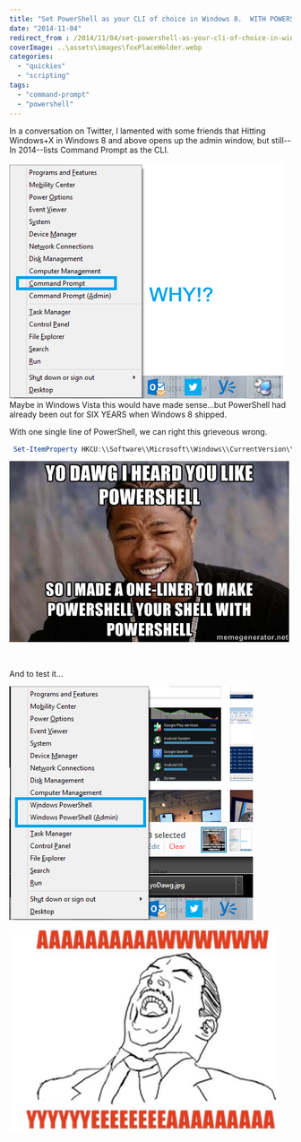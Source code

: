 ```yaml
---
title: "Set PowerShell as your CLI of choice in Windows 8.  WITH POWERSHELL"
date: "2014-11-04"
redirect_from : /2014/11/04/set-powershell-as-your-cli-of-choice-in-windows-8-with-powershell
coverImage: ..\assets\images\foxPlaceHolder.webp
categories: 
  - "quickies"
  - "scripting"
tags: 
  - "command-prompt"
  - "powershell"
---
```


In a conversation on Twitter, I lamented with some friends that Hitting Windows+X in Windows 8 and above opens up the admin window, but still--In 2014--lists Command Prompt as the CLI.

![PowerShellWPowerShell](../assets/images/2014/11/images/powershellwpowershell.png) Maybe in Windows Vista this would have made sense...but PowerShell had already been out for SIX YEARS when Windows 8 shipped.

With one single line of PowerShell, we can right this grieveous wrong.

```powershell 
 Set-ItemProperty HKCU:\\Software\\Microsoft\\Windows\\CurrentVersion\\Explorer\\Advanced \` -Name "DontUsePowerShellOnWinX" -Value 0 
```

[![yoDawg](../assets/images/2014/11/images/yodawg.jpg)](../assets/images/2014/11/images/yodawg.jpg)

 

And to test it...

[![PowerShellWPowerShell1](../assets/images/2014/11/images/powershellwpowershell1.png)](../assets/images/2014/11/images/powershellwpowershell1.png)


![aaawwwyeah](../assets/images/2014/11/images/aaawwwyeah.jpg)
